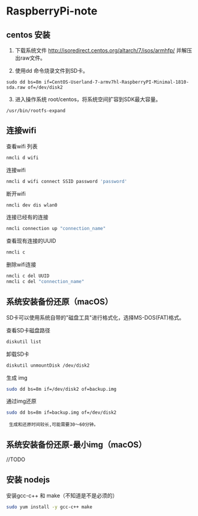 # RaspberryPi-note

## centos 安装

1. 下载系统文件 http://isoredirect.centos.org/altarch/7/isos/armhfp/ 并解压出raw文件。

2. 使用dd 命令烧录文件到SD卡。
```
sudo dd bs=8m if=CentOS-Userland-7-armv7hl-RaspberryPI-Minimal-1810-sda.raw of=/dev/disk2
```

3. 进入操作系统 root/centos，将系统空间扩容到SDK最大容量。
```
/usr/bin/rootfs-expand
```



## 连接wifi

查看wifi 列表
```bash
nmcli d wifi
```
连接wifi
```bash
nmcli d wifi connect SSID password 'password'
```

断开wifi
```bash
nmcli dev dis wlan0
```

连接已经有的连接
```bash
nmcli connection up "connection_name"
```

查看现有连接的UUID
```bash
nmcli c
```
删除wifi连接
```bash
nmcli c del UUID
nmcli c del "connection_name"
```

## 系统安装备份还原（macOS）

SD卡可以使用系统自带的"磁盘工具"进行格式化，选择MS-DOS(FAT)格式。

查看SD卡磁盘路径
```bash
diskutil list
```


卸载SD卡 
```bash
diskutil unmountDisk /dev/disk2
```


生成 img
```bash
sudo dd bs=8m if=/dev/disk2 of=backup.img
```

通过img还原
```bash
sudo dd bs=8m if=backup.img of=/dev/disk2
```
` 生成和还原时间较长,可能需要30～60分钟。`

## 系统安装备份还原-最小img（macOS）

//TODO


## 安装 nodejs

安装gcc-c++ 和 make（不知道是不是必须的）
```bash
sudo yum install -y gcc-c++ make
```